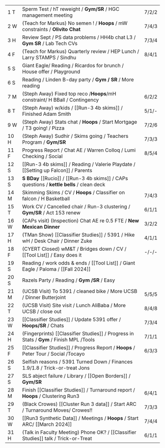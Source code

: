|      |                                                                                            |       |
| ---- | ------------------------------------------------------------------------------------------ | ----- |
| 1  T | Sperm Test /  hT reweight / **Gym/SR** / HGC management meeting                            | 7/2/2 |
| 2  W | (Teach for Markus) No semen ! / **Hoops** / mW constraints / **Olivito Chat**              | 7/4/3 |
| 3  H | Review Sept / PS data problems / HH4b chat L3 / **Gym SR** / Lab Tech CVs                  | 7/3/4 |
| 4  F | (Teach for Markus) Quarterly review / HEP Lunch / Larry STAMPS / Sindhu                    | 8/4/1 |
| 5  S | Giant Eagle/ Reading / Ricardos for brunch / House offer / Playground                      |       |
| 6  S | Reading / Linden B-day party / **Gym / SR** / More reading                                 |       |
| 7  M | (Steph Away) Fixed top reco /**Hoops**/mH constraint/ H BBall / Contingency                | 6/2/2 |
| 8  T | (Steph Away) w/kids / [[Run-3 4b skims]] / Finished Adam Smith                             | 5/1/- |
| 9  W | (Steph Away) Stats chat / **Hoops** / Start Mortgage / T3 going! / Pizza                   | 7/2/6 |
| 10 H | (Steph Away) Sudhir / Skims going / Teachers Program / **Gym/SR**                          | 7/3/3 |
| 11 F | Progress Report / Chat AE / Warren Colloq / Lumi Checking / Social                         | 8/5/4 |
| 12 S | [[Run-3 4b skims]] / Reading / Valerie Playdate / [[Setting up Falcon]] / Parents          |       |
| 13 S | **S BDay** [[Rucio]] / [[Run-3 4b skims]] / CAPs questions / **kettle bells** / clean deck |       |
| 14 M | Skimming Skims / CV / **Hoops** / Classifier on falcon / H Basketball                      | 7/4/3 |
| 15 T | Work CV / Cancelled chair / Run-3 clustering / **Gym/SR** / Act 153 renew                  | 6/1/1 |
| 16 W | (CAPs visit) (Inspection) Chat AE re 0.5 FTE /  **New Mexican Dinner**                     | 3/2/2 |
| 17 H | (TMan Show) [[Classifier Studies]] / 5391 / Hike wH / Desk Chair / Dinner Zuke             | 4/1/1 |
| 18 F | (CYERT Closed) wM&T / Bridges down / CV / [[Tool List]] / Easy does it                     | -/-/- |
| 19 S | Reading / work odds & ends / [[Tool List]] / Giant Eagle / Paloma / [[Fall 2024]]          |       |
| 20 S | Razels Party / Reading / **Gym /SR** / Easy                                                |       |
| 21 M | (UCSB Visit) To 5391 / cleaned bike / More UCSB / Dinner Butterjoint                       | 5/5/5 |
| 22 T | (UCSB Visit) Site visit / Lunch AliBaba / More UCSB / close out                            | 8/4/8 |
| 23 W | [[Classifier Studies]] / Update 5391 offer / **Hoops/SR** / Chats                          | 7/3/4 |
| 24 H | (Fingerprints) [[Classifier Studies]] / Progress in Stats / **Gym** / Finish MPL /Tools    | 7/1/1 |
| 25 F | [[Classifier Studies]] / Progress Report / **Hoops** / Peter Tour / Social /Tocayo         | 6/3/3 |
| 26 S | Selfish reasons / 5391 Turned Down / Finances 1.9/1.8 / Trick-or-treat Jons                |       |
| 27 S | SLS abject failure / Library / [[Open Borders]] / **Gym/SR**                               |       |
| 28 M | Finish [[Classifier Studies]] / Turnaround report / **Hoops** / Clustering Run3            | 6/4/1 |
| 29 T | (Black Crowes) [[Cluster Run 3 data]] / Start ARC / Turnaround Moves/ Crowes!!             | 7/3/3 |
| 30 W | [[Run3 Synthetic Data]] / Meetings / **Hoops** / Start ARC/ [[March 2024]]                 | 7/4/4 |
| 31 H | (Talk in Faculty Meeting) Phone OK? / [[Classifier Studies]] talk / Trick-or-Treat         | 6/1/1 |
